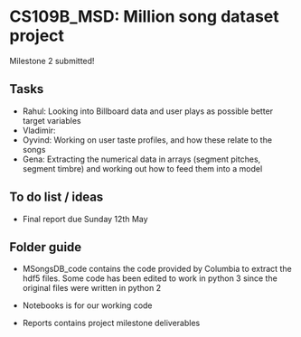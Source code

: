 # CS109B_MSD: Million song dataset project

Milestone 2 submitted!

## Tasks

* Rahul: Looking into Billboard data and user plays as possible better target variables
* Vladimir: 
* Oyvind: Working on user taste profiles, and how these relate to the songs
* Gena: Extracting the numerical data in arrays (segment pitches, segment timbre) and working out how to feed them into a model 

## To do list / ideas

* Final report due Sunday 12th May 


## Folder guide

* MSongsDB_code contains the code provided by Columbia to extract the hdf5 files. Some code has been edited to work in python 3 since the original files were written in python 2

* Notebooks is for our working code

* Reports contains project milestone deliverables

